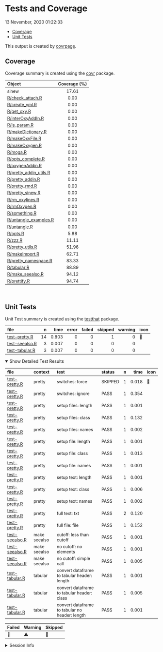 Tests and Coverage
================
13 November, 2020 01:22:33

  - [Coverage](#coverage)
  - [Unit Tests](#unit-tests)

This output is created by
[covrpage](https://github.com/metrumresearchgroup/covrpage).

## Coverage

Coverage summary is created using the
[covr](https://github.com/r-lib/covr) package.

| Object                                                | Coverage (%) |
| :---------------------------------------------------- | :----------: |
| sinew                                                 |    17.61     |
| [R/check\_attach.R](../R/check_attach.R)              |     0.00     |
| [R/create\_yml.R](../R/create_yml.R)                  |     0.00     |
| [R/get\_oxy.R](../R/get_oxy.R)                        |     0.00     |
| [R/interOxyAddIn.R](../R/interOxyAddIn.R)             |     0.00     |
| [R/ls\_param.R](../R/ls_param.R)                      |     0.00     |
| [R/makeDictionary.R](../R/makeDictionary.R)           |     0.00     |
| [R/makeOxyFile.R](../R/makeOxyFile.R)                 |     0.00     |
| [R/makeOxygen.R](../R/makeOxygen.R)                   |     0.00     |
| [R/moga.R](../R/moga.R)                               |     0.00     |
| [R/opts\_complete.R](../R/opts_complete.R)            |     0.00     |
| [R/oxygenAddin.R](../R/oxygenAddin.R)                 |     0.00     |
| [R/pretty\_addin\_utils.R](../R/pretty_addin_utils.R) |     0.00     |
| [R/pretty\_addin.R](../R/pretty_addin.R)              |     0.00     |
| [R/pretty\_rmd.R](../R/pretty_rmd.R)                  |     0.00     |
| [R/pretty\_sinew.R](../R/pretty_sinew.R)              |     0.00     |
| [R/rm\_oxylines.R](../R/rm_oxylines.R)                |     0.00     |
| [R/rmOxygen.R](../R/rmOxygen.R)                       |     0.00     |
| [R/something.R](../R/something.R)                     |     0.00     |
| [R/untangle\_examples.R](../R/untangle_examples.R)    |     0.00     |
| [R/untangle.R](../R/untangle.R)                       |     0.00     |
| [R/opts.R](../R/opts.R)                               |     5.88     |
| [R/zzz.R](../R/zzz.R)                                 |    11.11     |
| [R/pretty\_utils.R](../R/pretty_utils.R)              |    51.96     |
| [R/makeImport.R](../R/makeImport.R)                   |    62.71     |
| [R/pretty\_namespace.R](../R/pretty_namespace.R)      |    83.33     |
| [R/tabular.R](../R/tabular.R)                         |    88.89     |
| [R/make\_seealso.R](../R/make_seealso.R)              |    94.12     |
| [R/prettify.R](../R/prettify.R)                       |    94.74     |

<br>

## Unit Tests

Unit Test summary is created using the
[testthat](https://github.com/r-lib/testthat) package.

| file                                      |  n |  time | error | failed | skipped | warning | icon |
| :---------------------------------------- | -: | ----: | ----: | -----: | ------: | ------: | :--- |
| [test-pretty.R](testthat/test-pretty.R)   | 14 | 0.803 |     0 |      0 |       1 |       0 | 🔶    |
| [test-seealso.R](testthat/test-seealso.R) |  3 | 0.007 |     0 |      0 |       0 |       0 |      |
| [test-tabular.R](testthat/test-tabular.R) |  3 | 0.007 |     0 |      0 |       0 |       0 |      |

<details open>

<summary> Show Detailed Test Results </summary>

| file                                            | context      | test                                           | status  | n |  time | icon |
| :---------------------------------------------- | :----------- | :--------------------------------------------- | :------ | -: | ----: | :--- |
| [test-pretty.R](testthat/test-pretty.R#L9)      | pretty       | switches: force                                | SKIPPED | 1 | 0.018 | 🔶    |
| [test-pretty.R](testthat/test-pretty.R#L26)     | pretty       | switches: ignore                               | PASS    | 1 | 0.354 |      |
| [test-pretty.R](testthat/test-pretty.R#)        | pretty       | setup files: length                            | PASS    | 1 | 0.001 |      |
| [test-pretty.R](testthat/test-pretty.R#)        | pretty       | setup files: class                             | PASS    | 1 | 0.132 |      |
| [test-pretty.R](testthat/test-pretty.R#)        | pretty       | setup files: names                             | PASS    | 1 | 0.002 |      |
| [test-pretty.R](testthat/test-pretty.R#)        | pretty       | setup file: length                             | PASS    | 1 | 0.001 |      |
| [test-pretty.R](testthat/test-pretty.R#)        | pretty       | setup file: class                              | PASS    | 1 | 0.013 |      |
| [test-pretty.R](testthat/test-pretty.R#)        | pretty       | setup file: names                              | PASS    | 1 | 0.001 |      |
| [test-pretty.R](testthat/test-pretty.R#)        | pretty       | setup text: length                             | PASS    | 1 | 0.001 |      |
| [test-pretty.R](testthat/test-pretty.R#)        | pretty       | setup text: class                              | PASS    | 1 | 0.006 |      |
| [test-pretty.R](testthat/test-pretty.R#)        | pretty       | setup text: names                              | PASS    | 1 | 0.002 |      |
| [test-pretty.R](testthat/test-pretty.R#L69)     | pretty       | full text: txt                                 | PASS    | 2 | 0.120 |      |
| [test-pretty.R](testthat/test-pretty.R#L80_L82) | pretty       | full file: file                                | PASS    | 1 | 0.152 |      |
| [test-seealso.R](testthat/test-seealso.R#)      | make seealso | cutoff: less than cutoff                       | PASS    | 1 | 0.001 |      |
| [test-seealso.R](testthat/test-seealso.R#)      | make seealso | no cutoff: no elements                         | PASS    | 1 | 0.001 |      |
| [test-seealso.R](testthat/test-seealso.R#)      | make seealso | no cutoff: simple call                         | PASS    | 1 | 0.005 |      |
| [test-tabular.R](testthat/test-tabular.R#)      | tabular      | convert dataframe to tabular header: length    | PASS    | 1 | 0.001 |      |
| [test-tabular.R](testthat/test-tabular.R#)      | tabular      | convert dataframe to tabular header: class     | PASS    | 1 | 0.005 |      |
| [test-tabular.R](testthat/test-tabular.R#)      | tabular      | convert dataframe to tabular no header: length | PASS    | 1 | 0.001 |      |

| Failed | Warning | Skipped |
| :----- | :------ | :------ |
| 🛑      | ⚠️      | 🔶       |

</details>

<details>

<summary> Session Info </summary>

| Field    | Value                             |                                                                                                                                                                                                                                                               |
| :------- | :-------------------------------- | :------------------------------------------------------------------------------------------------------------------------------------------------------------------------------------------------------------------------------------------------------------ |
| Version  | R version 4.0.3 (2020-10-10)      |                                                                                                                                                                                                                                                               |
| Platform | x86\_64-apple-darwin17.0 (64-bit) | <a href="https://github.com/yonicd/sinew/commit/2f0633f2092b41bb9ebf508fa4167400ec9a52e0/checks" target="_blank"><span title="Built on Github Actions">![](https://github.com/metrumresearchgroup/covrpage/blob/actions/inst/logo/gh.png?raw=true)</span></a> |
| Running  | macOS Catalina 10.15.7            |                                                                                                                                                                                                                                                               |
| Language | en\_US                            |                                                                                                                                                                                                                                                               |
| Timezone | UTC                               |                                                                                                                                                                                                                                                               |

| Package  | Version |
| :------- | :------ |
| testthat | 3.0.0   |
| covr     | 3.3.2   |
| covrpage | 0.0.71  |

</details>

<!--- Final Status : skipped/warning --->
